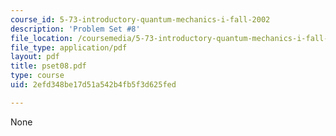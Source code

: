 ```yaml
---
course_id: 5-73-introductory-quantum-mechanics-i-fall-2002
description: 'Problem Set #8'
file_location: /coursemedia/5-73-introductory-quantum-mechanics-i-fall-2002/2efd348be17d51a542b4fb5f3d625fed_pset08.pdf
file_type: application/pdf
layout: pdf
title: pset08.pdf
type: course
uid: 2efd348be17d51a542b4fb5f3d625fed

---
```

None